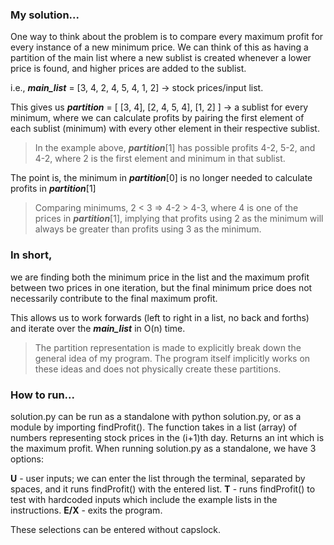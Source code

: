 ### My solution...
One way to think about the problem is to compare every maximum profit for every instance of a new minimum price.
We can think of this as having a partition of the main list where a new sublist is created whenever a lower price is found, and higher prices are added to the sublist.

i.e., ***main_list*** = [3, 4, 2, 4, 5, 4, 1, 2] -> stock prices/input list.

This gives us ***partition*** = [ [3, 4], [2, 4, 5, 4], [1, 2] ] -> a sublist for every minimum, where we can calculate profits by pairing the first element of each sublist (minimum) with every other element in their respective sublist.
> In the example above, ***partition***[1] has possible profits 4-2, 5-2, and 4-2, where 2 is the first element and minimum in that sublist. 

The point is, the minimum in ***partition***[0] is no longer needed to calculate profits in ***partition***[1]
> Comparing minimums, 2 < 3 => 4-2 > 4-3, where 4 is one of the prices in ***partition***[1], implying that profits using 2 as the minimum will always be greater than profits using 3 as the minimum.

### In short, 
we are finding both the minimum price in the list and the maximum profit between two prices in one iteration, but the final minimum price does not necessarily contribute to the final maximum profit.

This allows us to work forwards (left to right in a list, no back and forths) and iterate over the ***main_list*** in O(n) time.

> The partition representation is made to explicitly break down the general idea of my program. The program itself implicitly works on these ideas and does not physically create these partitions.

### How to run...
solution.py can be run as a standalone with python solution.py, or as a module by importing findProfit(). The function takes in a list (array) of numbers representing stock prices in the (i+1)th day. Returns an int which is the maximum profit.
When running solution.py as a standalone, we have 3 options:

**U** - user inputs; we can enter the list through the terminal, separated by spaces, and it runs findProfit() with the entered list.
**T** - runs findProfit() to test with hardcoded inputs which include the example lists in the instructions.
**E/X** - exits the program.

These selections can be entered without capslock.
